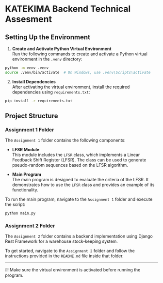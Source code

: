 # KATEKIMA Backend Technical Assesment

## Setting Up the Environment

1. **Create and Activate Python Virtual Environment**  
  Run the following commands to create and activate a Python virtual environment in the `.venv` directory:
  ```bash
  python -m venv .venv
  source .venv/bin/activate  # On Windows, use .venv\Scripts\activate
  ```

2. **Install Dependencies**  
  After activating the virtual environment, install the required dependencies using `requirements.txt`:
  ```bash
  pip install -r requirements.txt
  ```

## Project Structure

### Assignment 1 Folder
The `Assignment 1` folder contains the following components:

- **LFSR Module**  
  This module includes the `LFSR` class, which implements a Linear Feedback Shift Register (LFSR). The class can be used to generate pseudo-random sequences based on the LFSR algorithm.

- **Main Program**  
  The main program is designed to evaluate the criteria of the LFSR. It demonstrates how to use the `LFSR` class and provides an example of its functionality.

To run the main program, navigate to the `Assignment 1` folder and execute the script:
```bash
python main.py
```

### Assignment 2 Folder
The `Assignment 2` folder contains a backend implementation using Django Rest Framework for a warehouse stock-keeping system.

To get started, navigate to the `Assignment 2` folder and follow the instructions provided in the `README.md` file inside that folder.


---

❕❕❕ Make sure the virtual environment is activated before running the program.